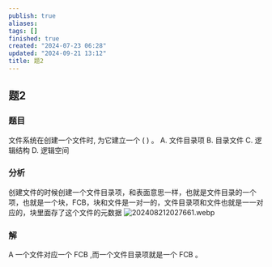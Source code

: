 ```yaml
---
publish: true
aliases: 
tags: []
finished: true
created: "2024-07-23 06:28"
updated: "2024-09-21 13:12"
title: 题2
---
```

## 题2
### 题目
文件系统在创建一个文件时, 为它建立一个 ( ) 。
A. 文件目录项 
B. 目录文件 
C. 逻辑结构 
D. 逻辑空间
### 分析
创建文件的时候创建一个文件目录项，和表面意思一样，也就是文件目录的一个项，也就是一个块，FCB，块和文件是一对一的，文件目录项和文件也就是一一对应的，块里面存了这个文件的元数据
![202408212027661.webp](https://img.hwenyi.tech/202408212027661.webp)
### 解
A
一个文件对应一个 $\mathrm{{FCB}}$ ,而一个文件目录项就是一个 $\mathrm{{FCB}}$ 。